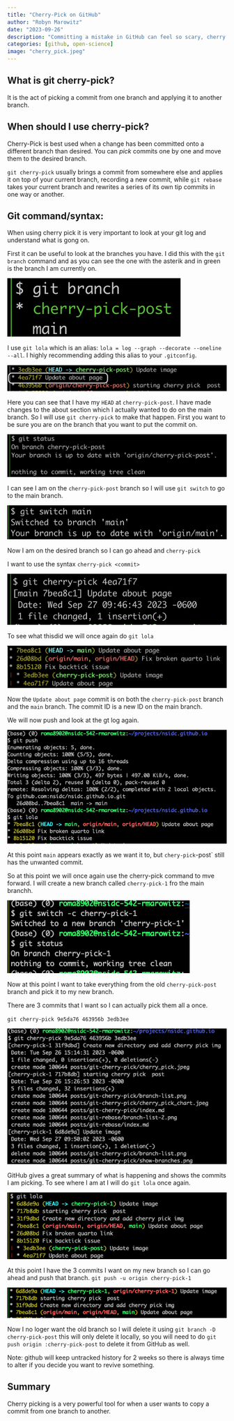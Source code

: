 ```yaml
---
title: "Cherry-Pick on GitHub"
author: "Robyn Marowitz"
date: "2023-09-26"
description: "Committing a mistake in GitHub can feel so scary, cherry picking is a tool to help you fix your history when something like that happens. This post lays out simple and clear instructions on the cherry picking method."
categories: [github, open-science]
image: "cherry_pick.jpeg"
---
```


## What is git cherry-pick?

It is the act of picking a commit from one branch and applying it to another branch.  

## When should I use cherry-pick?

Cherry-Pick is best used when a change has been committed onto a different branch than desired. You can *pick* commits one by one and move them to the desired branch. 

`git cherry-pick` usually brings a commit from somewhere else and applies it on top of your current branch, recording a new commit, while `git rebase` takes your current branch and rewrites a series of its own tip commits in one way or another.

## Git command/syntax:

When using cherry pick it is very important to look at your git log and understand what is gong on.

First it can be useful to look at the branches you have. I did this with the `git branch` command and as you can see the one with the asterik and in green is the branch I am currently on. 

![](show-branches.png)

I use `git lola` which is an alias:  `lola = log --graph --decorate --oneline --all`. I highly recommending adding this alias to your `.gitconfig`. 

![](lola-1.png)


Here you can see that I have my `HEAD` at `cherry-pick-post`. I have made changes to the about section which I actually wanted to do on the main branch. So I will use `git cherry-pick` to make that happen. First you want to be sure you are on the branch that you want to put the commit on.

![](status-on-cpp-branch.png)

I can see I am on the `cherry-pick-post` branch so I will use `git switch` to go to the main branch. 

![](switch-main.png)

Now I am on the desired branch so I can go ahead and `cherry-pick`

I want to use the syntax `cherry-pick <commit>`

![](pick-commit-1.png)

To see what thisdid we will once again do `git lola`

![](lola-after-pick1.png)

Now the `Update about page` commit is on both the `cherry-pick-post` branch and the `main` branch. The commit ID is a new ID on the main branch. 

We will now push and look at the gt log again. 

![](push-and-lola.png)

At this point `main` appears exactly as we want it to, but `chery-pick`-post` still has the unwanted commit. 

So at this point we will once again use the cherry-pick command to mve forward. I will create a new branch called `cherry-pick-1` fro the main branchh.

![](new-branch.png)

Now at this point I want to take everything from the old `cherry-pick-post` branch and pick it to my new branch. 

There are 3 commits that I want so I can actually pick them all a once. 

`git cherry-pick 9e5da76 463956b 3edb3ee`

![](pick-2.png)

GitHub gives a great summary of what is happening and shows the commits I am picking. 
To see where I am at I will do `git lola` once again.

![](lola-2.png)

At this point I have the 3 commits I want on my new branch so I can go ahead and push that branch. `git push -u origin cherry-pick-1`

![](lola-3.png)

Now I no loger want the old branch so I will delete it using `git branch -D cherry-pick-post` this will only delete it locally, so you will need to do `git push origin :cherry-pick-post` to delete it from GitHub as well.

Note: github will keep untracked history for 2 weeks so there is always time to alter if you decide you want to revive something. 

## Summary

Cherry picking is a very powerful tool for when a user wants to copy a commit from one branch to another. 
